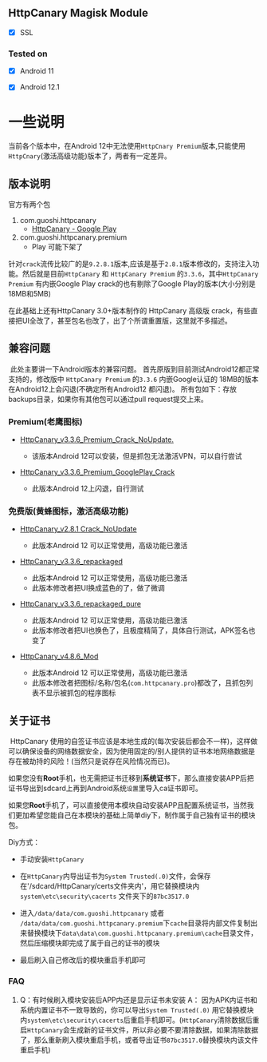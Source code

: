 ## HttpCanary Magisk Module
- [x] SSL

### Tested on
- [x] Android 11
- [x] Android 12.1



# 一些说明

当前各个版本中，在Android 12中无法使用`HttpCnary Premium`版本,只能使用`HttpCnary`(激活高级功能)版本了，两者有一定差异。

## 版本说明

官方有两个包

1. com.guoshi.httpcanary
   - [HttpCanary - Google Play](https://play.google.com/store/apps/details?id=com.guoshi.httpcanary)
2. com.guoshi.httpcanary.premium
   - Play 可能下架了

针对`crack`流传比较广的是`9.2.8.1`版本,应该是基于`2.8.1`版本修改的，支持注入功能。然后就是目前`HttpCanary` 和 `HttpCanary Premium` 的`3.3.6`，其中`HttpCanary Premium` 有内嵌Google Play crack的也有剔除了Google Play的版本(大小分别是18MB和5MB)

在此基础上还有HttpCanary 3.0+版本制作的 HttpCanary 高级版 crack，有些直接把UI全改了，甚至包名也改了，出了个所谓重置版，这里就不多描述。

## 兼容问题
​		此处主要讲一下Android版本的兼容问题。
首先原版到目前测试Android12都正常支持的，修改版中 `HttpCanary Premium` 的`3.3.6` 内嵌Google认证的 18MB的版本在Android12上会闪退(不确定所有Android12 都闪退)。
​		所有包如下：存放backups目录，如果你有其他包可以通过pull request提交上来。

### Premium(老鹰图标)
- [HttpCanary_v3.3.6_Premium_Crack_NoUpdate.](backups/HttpCanary_v3.3.6_Premium_Crack_NoUpdate.apk)
  - 该版本Android 12可以安装，但是抓包无法激活VPN，可以自行尝试

- [HttpCanary_v3.3.6_Premium_GooglePlay_Crack](backups/HttpCanary_v3.3.6_Premium_GooglePlay_Crack.apk)
  - 此版本Android 12上闪退，自行测试


### 免费版(黄蜂图标，激活高级功能)
- [HttpCanary_v2.8.1 Crack_NoUpdate](backups/HttpCanary_v2.8.1_Premium_Crack_NoUpdate.apk)
  - 此版本Android 12 可以正常使用，高级功能已激活

- [HttpCanary_v3.3.6_repackaged](backups/HttpCanary_v3.3.6_repackaged.apk)
  - 此版本Android 12 可以正常使用，高级功能已激活
  - 此版本修改者把UI换成蓝色的了，做了微调

- [HttpCanary_v3.3.6_repackaged_pure](backups/HttpCanary_v3.3.6_repackaged_pure.apk)
  - 此版本Android 12 可以正常使用，高级功能已激活
  - 此版本修改者把UI也换色了，且极度精简了，具体自行测试，APK签名也变了

- [HttpCanary_v4.8.6_Mod](backups/HttpCanary_v4.8.6_Mod.apk)
  - 此版本Android 12 可以正常使用，高级功能已激活
  - 此版本修改者把图标/名称/包名(`com.httpcanary.pro`)都改了，且抓包列表不显示被抓包的程序图标






## 关于证书
​		HttpCanary 使用的自签证书应该是本地生成的(每次安装后都会不一样)，这样做可以确保设备的网络数据安全，因为使用固定的/别人提供的证书本地网络数据是存在被劫持的风险！(当然只是说存在风险情况而已)。

​		如果您没有**Root**手机，也无需把证书迁移到**系统证书**下，那么直接安装APP后把证书导出到sdcard上再到Android系统`设置`里导入ca证书即可。

​		如果您**Root**手机了，可以直接使用本模块自动安装APP且配置系统证书，当然我们更加希望您能自己在本模块的基础上简单diy下，制作属于自己独有证书的模块包。

Diy方式：
- 手动安装`HttpCanary`

- 在`HttpCanary`内导出证书为`System Trusted(.0)`文件，会保存在'/sdcard/HttpCanary/certs文件夹内'，用它替换模块内`system\etc\security\cacerts` 文件夹下的`87bc3517.0`

- 进入`/data/data/com.guoshi.httpcanary` 或者 `/data/data/com.guoshi.httpcanary.premium`下`cache`目录将内部文件复制出来替换模块下`data\data\com.guoshi.httpcanary.premium\cache`目录文件，然后压缩模块即完成了属于自己的证书的模块

- 最后刷入自己修改后的模块重启手机即可


### FAQ
1. Q：有时候刷入模块安装后APP内还是显示证书未安装
A： 因为APK内证书和系统内置证书不一致导致的，你可以导出`System Trusted(.0)` 用它替换模块内`system\etc\security\cacerts`后重启手机即可。(`HttpCanary`清除数据后重启`HttpCanary`会生成新的证书文件，所以非必要不要清除数据，如果清除数据了，那么重新刷入模块重启手机，或者导出证书`87bc3517.0`替换模块内该文件重启手机)



